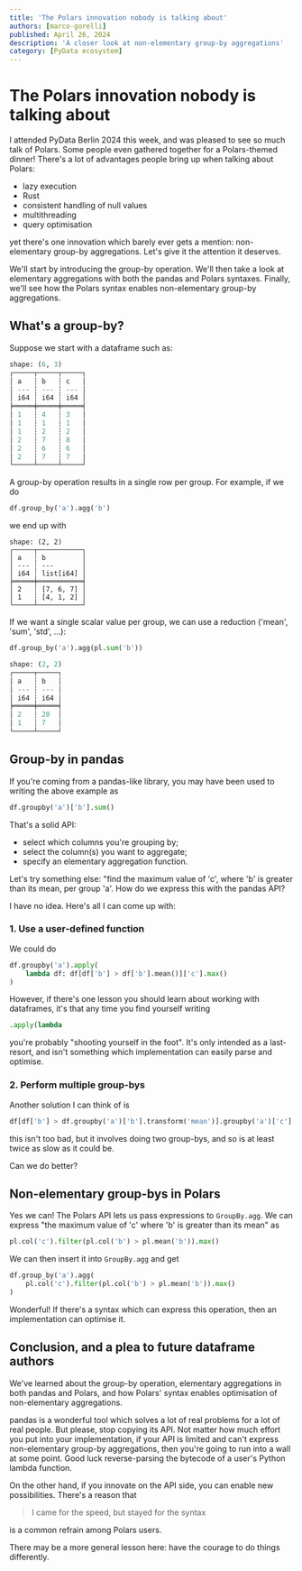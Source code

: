 ```yaml
---
title: 'The Polars innovation nobody is talking about'
authors: [marco-gorelli]
published: April 26, 2024
description: 'A closer look at non-elementary group-by aggregations'
category: [PyData ecosystem]
---
```


# The Polars innovation nobody is talking about

I attended PyData Berlin 2024 this week, and was pleased to see so much talk of Polars. Some people
even gathered together for a Polars-themed dinner! There's a lot of advantages people bring up
when talking about Polars:

- lazy execution
- Rust
- consistent handling of null values
- multithreading
- query optimisation

yet there's one innovation which barely ever gets a mention: non-elementary group-by aggregations.
Let's give it the attention it deserves.

We'll start by introducing the group-by operation. We'll then take a look at elementary aggregations
with both the pandas and Polars syntaxes. Finally, we'll see how the Polars syntax enables
non-elementary group-by aggregations.

## What's a group-by?

Suppose we start with a dataframe such as:

```python
shape: (6, 3)
┌─────┬─────┬─────┐
│ a   ┆ b   ┆ c   │
│ --- ┆ --- ┆ --- │
│ i64 ┆ i64 ┆ i64 │
╞═════╪═════╪═════╡
│ 1   ┆ 4   ┆ 3   │
│ 1   ┆ 1   ┆ 1   │
│ 1   ┆ 2   ┆ 2   │
│ 2   ┆ 7   ┆ 8   │
│ 2   ┆ 6   ┆ 6   │
│ 2   ┆ 7   ┆ 7   │
└─────┴─────┴─────┘
```

A group-by operation results in a single row per group. For example, if we do
```python
df.group_by('a').agg('b')
```
we end up with
```
shape: (2, 2)
┌─────┬───────────┐
│ a   ┆ b         │
│ --- ┆ ---       │
│ i64 ┆ list[i64] │
╞═════╪═══════════╡
│ 2   ┆ [7, 6, 7] │
│ 1   ┆ [4, 1, 2] │
└─────┴───────────┘
```

If we want a single scalar value per group, we can use a reduction ('mean', 'sum', 'std', ...):
```python
df.group_by('a').agg(pl.sum('b'))
```
```python
shape: (2, 2)
┌─────┬─────┐
│ a   ┆ b   │
│ --- ┆ --- │
│ i64 ┆ i64 │
╞═════╪═════╡
│ 2   ┆ 20  │
│ 1   ┆ 7   │
└─────┴─────┘
```

## Group-by in pandas

If you're coming from a pandas-like library, you may have been used to writing the above example as

```python
df.groupby('a')['b'].sum()
```

That's a solid API:

- select which columns you're grouping by;
- select the column(s) you want to aggregate;
- specify an elementary aggregation function.

Let's try something else: "find the maximum value of 'c', where 'b' is greater than its mean, per
group 'a'. How do we express this with the pandas API?

I have no idea. Here's all I can come up with:

### 1. Use a user-defined function

We could do
```python
df.groupby('a').apply(
    lambda df: df[df['b'] > df['b'].mean()]['c'].max()
)
```

However, if there's one lesson you should learn about working with dataframes, it's that any time
you find yourself writing
```python
.apply(lambda
```
you're probably "shooting yourself in the foot". It's only intended as a last-resort, and isn't
something which implementation can easily parse and optimise.

### 2. Perform multiple group-bys

Another solution I can think of is
```python
df[df['b'] > df.groupby('a')['b'].transform('mean')].groupby('a')['c'].max()
```
this isn't too bad, but it involves doing two group-bys, and so is at least twice as slow as it could
be.

Can we do better?

## Non-elementary group-bys in Polars

Yes we can! The Polars API lets us pass expressions to `GroupBy.agg`. We can express "the maximum value
of 'c' where 'b' is greater than its mean" as
```python
pl.col('c').filter(pl.col('b') > pl.mean('b')).max()
```
We can then insert it into `GroupBy.agg` and get

```python
df.group_by('a').agg(
    pl.col('c').filter(pl.col('b') > pl.mean('b')).max()
)
```
Wonderful! If there's a syntax which can express this operation, then an implementation can optimise
it.

## Conclusion, and a plea to future dataframe authors

We've learned about the group-by operation, elementary aggregations in both pandas and Polars, and how
Polars' syntax enables optimisation of non-elementary aggregations.

pandas is a wonderful tool which solves a lot of real problems for a lot of real people.
But please, stop copying its API. Not matter how much effort you put into
your implementation, if your API is limited and can't express non-elementary group-by aggregations,
then you're going to run into a wall at some point. Good luck reverse-parsing the bytecode of a user's
Python lambda function.

On the other hand, if you innovate on the API side, you can enable new possibilities. There's a reason
that

> I came for the speed, but stayed for the syntax

is a common refrain among Polars users.

There may be a more general lesson here: have the courage to do things differently.
